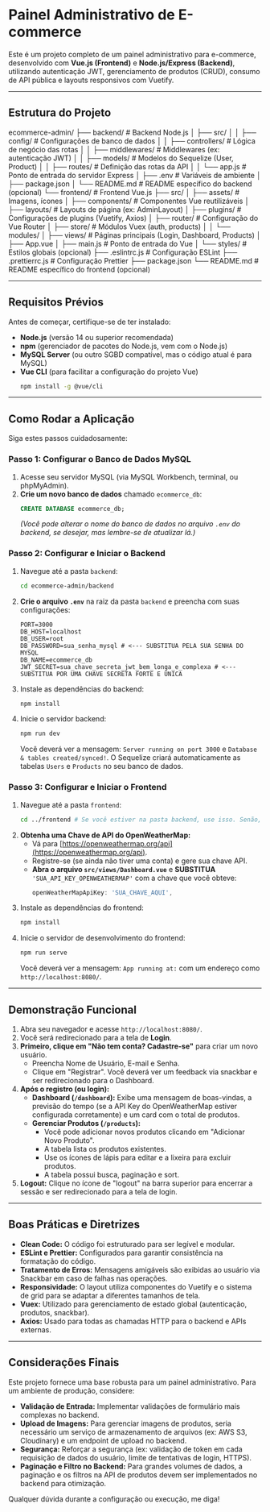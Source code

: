 # Painel Administrativo de E-commerce

Este é um projeto completo de um painel administrativo para e-commerce, desenvolvido com **Vue.js (Frontend)** e **Node.js/Express (Backend)**, utilizando autenticação JWT, gerenciamento de produtos (CRUD), consumo de API pública e layouts responsivos com Vuetify.

---

## Estrutura do Projeto

ecommerce-admin/
├── backend/                  # Backend Node.js
│   ├── src/
│   │   ├── config/           # Configurações de banco de dados
│   │   ├── controllers/      # Lógica de negócio das rotas
│   │   ├── middlewares/      # Middlewares (ex: autenticação JWT)
│   │   ├── models/           # Modelos do Sequelize (User, Product)
│   │   ├── routes/           # Definição das rotas da API
│   │   └── app.js            # Ponto de entrada do servidor Express
│   ├── .env                  # Variáveis de ambiente
│   ├── package.json
│   └── README.md             # README específico do backend (opcional)
└── frontend/                 # Frontend Vue.js
├── src/
│   ├── assets/           # Imagens, ícones
│   ├── components/       # Componentes Vue reutilizáveis
│   ├── layouts/          # Layouts de página (ex: AdminLayout)
│   ├── plugins/          # Configurações de plugins (Vuetify, Axios)
│   ├── router/           # Configuração do Vue Router
│   ├── store/            # Módulos Vuex (auth, products)
│   │   └── modules/
│   ├── views/            # Páginas principais (Login, Dashboard, Products)
│   ├── App.vue
│   ├── main.js           # Ponto de entrada do Vue
│   └── styles/           # Estilos globais (opcional)
├── .eslintrc.js          # Configuração ESLint
├── .prettierrc.js        # Configuração Prettier
├── package.json
└── README.md             # README específico do frontend (opcional)

---

## Requisitos Prévios

Antes de começar, certifique-se de ter instalado:

* **Node.js** (versão 14 ou superior recomendada)
* **npm** (gerenciador de pacotes do Node.js, vem com o Node.js)
* **MySQL Server** (ou outro SGBD compatível, mas o código atual é para MySQL)
* **Vue CLI** (para facilitar a configuração do projeto Vue)
    ```bash
    npm install -g @vue/cli
    ```

---

## Como Rodar a Aplicação

Siga estes passos cuidadosamente:

### **Passo 1: Configurar o Banco de Dados MySQL**

1.  Acesse seu servidor MySQL (via MySQL Workbench, terminal, ou phpMyAdmin).
2.  **Crie um novo banco de dados** chamado `ecommerce_db`:
    ```sql
    CREATE DATABASE ecommerce_db;
    ```
    *(Você pode alterar o nome do banco de dados no arquivo `.env` do backend, se desejar, mas lembre-se de atualizar lá.)*

### **Passo 2: Configurar e Iniciar o Backend**

1.  Navegue até a pasta `backend`:
    ```bash
    cd ecommerce-admin/backend
    ```
2.  **Crie o arquivo `.env`** na raiz da pasta `backend` e preencha com suas configurações:
    ```env
    PORT=3000
    DB_HOST=localhost
    DB_USER=root
    DB_PASSWORD=sua_senha_mysql # <--- SUBSTITUA PELA SUA SENHA DO MYSQL
    DB_NAME=ecommerce_db
    JWT_SECRET=sua_chave_secreta_jwt_bem_longa_e_complexa # <--- SUBSTITUA POR UMA CHAVE SECRETA FORTE E ÚNICA
    ```
3.  Instale as dependências do backend:
    ```bash
    npm install
    ```
4.  Inicie o servidor backend:
    ```bash
    npm run dev
    ```
    Você deverá ver a mensagem: `Server running on port 3000` e `Database & tables created/synced!`. O Sequelize criará automaticamente as tabelas `Users` e `Products` no seu banco de dados.

### **Passo 3: Configurar e Iniciar o Frontend**

1.  Navegue até a pasta `frontend`:
    ```bash
    cd ../frontend # Se você estiver na pasta backend, use isso. Senão, navegue diretamente.
    ```
2.  **Obtenha uma Chave de API do OpenWeatherMap:**
    * Vá para [https://openweathermap.org/api](https://openweathermap.org/api).
    * Registre-se (se ainda não tiver uma conta) e gere sua chave API.
    * **Abra o arquivo `src/views/Dashboard.vue`** e **SUBSTITUA** `'SUA_API_KEY_OPENWEATHERMAP'` com a chave que você obteve:
        ```javascript
        openWeatherMapApiKey: 'SUA_CHAVE_AQUI',
        ```
3.  Instale as dependências do frontend:
    ```bash
    npm install
    ```
4.  Inicie o servidor de desenvolvimento do frontend:
    ```bash
    npm run serve
    ```
    Você deverá ver a mensagem: `App running at:` com um endereço como `http://localhost:8080/`.

---

## Demonstração Funcional

1.  Abra seu navegador e acesse `http://localhost:8080/`.
2.  Você será redirecionado para a tela de **Login**.
3.  **Primeiro, clique em "Não tem conta? Cadastre-se"** para criar um novo usuário.
    * Preencha Nome de Usuário, E-mail e Senha.
    * Clique em "Registrar". Você deverá ver um feedback via snackbar e ser redirecionado para o Dashboard.
4.  **Após o registro (ou login):**
    * **Dashboard (`/dashboard`):** Exibe uma mensagem de boas-vindas, a previsão do tempo (se a API Key do OpenWeatherMap estiver configurada corretamente) e um card com o total de produtos.
    * **Gerenciar Produtos (`/products`):**
        * Você pode adicionar novos produtos clicando em "Adicionar Novo Produto".
        * A tabela lista os produtos existentes.
        * Use os ícones de lápis para editar e a lixeira para excluir produtos.
        * A tabela possui busca, paginação e sort.
5.  **Logout:** Clique no ícone de "logout" na barra superior para encerrar a sessão e ser redirecionado para a tela de login.

---

## Boas Práticas e Diretrizes

* **Clean Code:** O código foi estruturado para ser legível e modular.
* **ESLint e Prettier:** Configurados para garantir consistência na formatação do código.
* **Tratamento de Erros:** Mensagens amigáveis são exibidas ao usuário via Snackbar em caso de falhas nas operações.
* **Responsividade:** O layout utiliza componentes do Vuetify e o sistema de grid para se adaptar a diferentes tamanhos de tela.
* **Vuex:** Utilizado para gerenciamento de estado global (autenticação, produtos, snackbar).
* **Axios:** Usado para todas as chamadas HTTP para o backend e APIs externas.

---

## Considerações Finais

Este projeto fornece uma base robusta para um painel administrativo. Para um ambiente de produção, considere:

* **Validação de Entrada:** Implementar validações de formulário mais complexas no backend.
* **Upload de Imagens:** Para gerenciar imagens de produtos, seria necessário um serviço de armazenamento de arquivos (ex: AWS S3, Cloudinary) e um endpoint de upload no backend.
* **Segurança:** Reforçar a segurança (ex: validação de token em cada requisição de dados do usuário, limite de tentativas de login, HTTPS).
* **Paginação e Filtro no Backend:** Para grandes volumes de dados, a paginação e os filtros na API de produtos devem ser implementados no backend para otimização.

Qualquer dúvida durante a configuração ou execução, me diga!